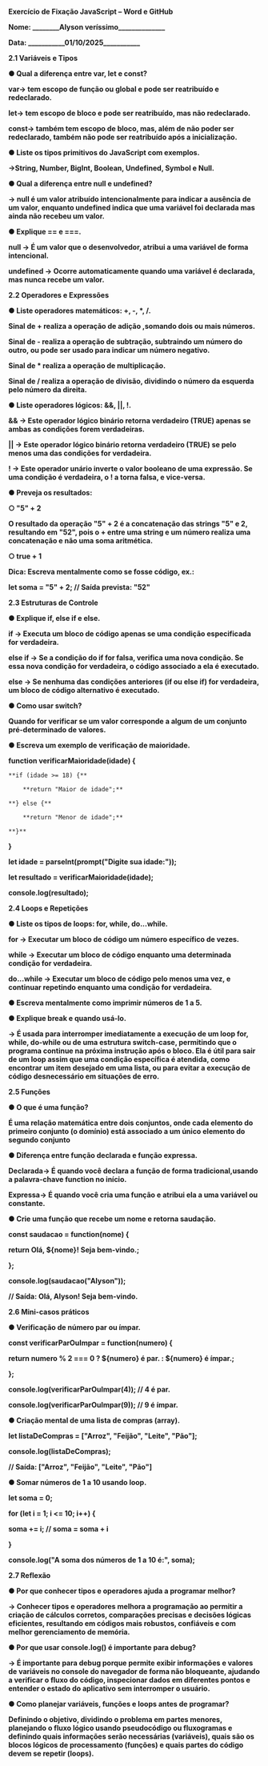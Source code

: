 **Exercício de Fixação JavaScript – Word e GitHub** 

 

 

**Nome: \_\_\_\_\_\_\_\_Alyson veríssimo\_\_\_\_\_\_\_\_\_\_\_\_\_\_** 

**Data: \_\_\_\_\_\_\_\_\_\_\_01/10/2025\_\_\_\_\_\_\_\_\_\_\_** 



**2.1 Variáveis e Tipos** 

**● Qual a diferença entre var, let e const?**

**var-> tem escopo de função ou global e pode ser reatribuído e redeclarado.** 

**let-> tem escopo de bloco e pode ser reatribuído, mas não redeclarado.** 

**const-> também tem escopo de bloco, mas, além de não poder ser redeclarado, também não pode ser reatribuído após a inicialização.**  



**● Liste os tipos primitivos do JavaScript com exemplos.** 

**->String, Number, BigInt, Boolean, Undefined, Symbol e Null.**



**● Qual a diferença entre null e undefined?** 

**-> null é um valor atribuído intencionalmente para indicar a ausência de um valor, enquanto undefined indica que uma variável foi declarada mas ainda não recebeu um valor.**

**● Explique == e ===.** 

**null -> É um valor que o desenvolvedor, atribui a uma variável de forma intencional.** 

**undefined -> Ocorre automaticamente quando uma variável é declarada, mas nunca recebe um valor.**



**2.2 Operadores e Expressões** 

**● Liste operadores matemáticos: +, -, \*, /.**

**Sinal de + realiza a operação de adição ,somando dois ou mais números.**

**Sinal de - realiza a operação de subtração, subtraindo um número do outro, ou pode ser usado para indicar um número negativo.**

**Sinal de \* realiza a operação de multiplicação.** 

**Sinal de / realiza a operação de divisão, dividindo o número da esquerda pelo número da direita.** 



**● Liste operadores lógicos: \&\&, ||, !.** 

**\&\& -> Este operador lógico binário retorna verdadeiro (TRUE) apenas se ambas as condições forem verdadeiras.**

**|| -> Este operador lógico binário retorna verdadeiro (TRUE) se pelo menos uma das condições for verdadeira.**

**!  -> Este operador unário inverte o valor booleano de uma expressão. Se uma condição é verdadeira, o ! a torna falsa, e vice-versa.** 



**● Preveja os resultados:** 

**○ "5" + 2** 

**O resultado da operação "5" + 2 é a concatenação das strings "5" e 2, resultando em "52", pois o + entre uma string e um número realiza uma concatenação e não uma soma aritmética.** 

**○ true + 1** 

**Dica: Escreva mentalmente como se fosse código, ex.:** 

**let soma = "5" + 2; // Saída prevista: "52"** 

**2.3 Estruturas de Controle** 

**● Explique if, else if e else.** 

**if -> Executa um bloco de código apenas se uma condição especificada for verdadeira.**

**else if -> Se a condição do if for falsa, verifica uma nova condição. Se essa nova condição for verdadeira, o código associado a ela é executado.**

**else ->  Se nenhuma das condições anteriores (if ou else if) for verdadeira, um bloco de código alternativo é executado.**



**● Como usar switch?** 

**Quando for verificar se um valor corresponde a algum de um conjunto pré-determinado de valores.**

**● Escreva um exemplo de verificação de maioridade.** 



**function verificarMaioridade(idade) {**

    **if (idade >= 18) {**

        **return "Maior de idade";**

    **} else {**

        **return "Menor de idade";**

    **}**

**}**



**let idade = parseInt(prompt("Digite sua idade:"));**

**let resultado = verificarMaioridade(idade);**

**console.log(resultado);**



**2.4 Loops e Repetições** 

**● Liste os tipos de loops: for, while, do...while.** 

**for -> Executar um bloco de código um número específico de vezes.** 

**while ->  Executar um bloco de código enquanto uma determinada condição for verdadeira.** 

**do...while -> Executar um bloco de código pelo menos uma vez, e continuar repetindo enquanto uma condição for verdadeira.** 



**● Escreva mentalmente como imprimir números de 1 a 5.** 

**● Explique break e quando usá-lo.** 

**-> É usada para interromper imediatamente a execução de um loop for, while, do-while ou de uma estrutura switch-case, permitindo que o programa continue na próxima instrução após o bloco. Ela é útil para sair de um loop assim que uma condição específica é atendida, como encontrar um item desejado em uma lista, ou para evitar a execução de código desnecessário em situações de erro.** 



**2.5 Funções** 

**● O que é uma função?** 

**É uma relação matemática entre dois conjuntos, onde cada elemento do primeiro conjunto (o domínio) está associado a um único elemento do segundo conjunto**



**● Diferença entre função declarada e função expressa.** 

**Declarada-> É quando você declara a função de forma tradicional,usando a palavra-chave function no início.**

**Expressa-> É quando você cria uma função e atribui ela a uma variável ou constante.**



**● Crie uma função que recebe um nome e retorna saudação.** 



**const saudacao = function(nome) {**

  **return Olá, ${nome}! Seja bem-vindo.;**

**};**

**console.log(saudacao("Alyson"));** 

**// Saída: Olá, Alyson! Seja bem-vindo.**



**2.6 Mini-casos práticos** 

**● Verificação de número par ou ímpar.**



**const verificarParOuImpar = function(numero) {**

  **return numero % 2 === 0 ? ${numero} é par. : ${numero} é ímpar.;**

**};**

**console.log(verificarParOuImpar(4)); // 4 é par.**

**console.log(verificarParOuImpar(9)); // 9 é ímpar.** 



**● Criação mental de uma lista de compras (array).** 



**let listaDeCompras = \["Arroz", "Feijão", "Leite", "Pão"];**

**console.log(listaDeCompras);**

**// Saída: \["Arroz", "Feijão", "Leite", "Pão"]**



**● Somar números de 1 a 10 usando loop.** 

**let soma = 0;**



**for (let i = 1; i <= 10; i++) {**

  **soma += i; // soma = soma + i**

**}**



**console.log("A soma dos números de 1 a 10 é:", soma);**



**2.7 Reflexão** 

**● Por que conhecer tipos e operadores ajuda a programar melhor?** 

**-> Conhecer tipos e operadores melhora a programação ao permitir a criação de cálculos corretos, comparações precisas e decisões lógicas eficientes, resultando em códigos mais robustos, confiáveis e com melhor gerenciamento de memória.**



**● Por que usar console.log() é importante para debug?** 

**-> É importante para debug porque permite exibir informações e valores de variáveis no console do navegador de forma não bloqueante, ajudando a verificar o fluxo do código, inspecionar dados em diferentes pontos e entender o estado do aplicativo sem interromper o usuário.**



**● Como planejar variáveis, funções e loops antes de programar?** 

**Definindo o objetivo, dividindo o problema em partes menores, planejando o fluxo lógico usando pseudocódigo ou fluxogramas e definindo quais informações serão necessárias (variáveis), quais são os blocos lógicos de processamento (funções) e quais partes do código devem se repetir (loops).** 






